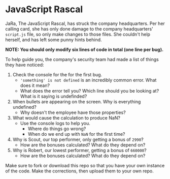 # JavaScript Rascal

JaRa, The JavaScript Rascal, has struck the company headquarters. Per her calling card, she has only done damage to the company headquarters' `script.js` file, so only make changes to those files. She couldn't help herself, and has left some punny hints behind.

**NOTE: You should only modify six lines of code in total (one line per bug).**

To help guide you, the company's security team had made a list of things they have noticed:

1. Check the console for the for the first bug.
    - `'something' is not defined` is an incredibly common error. What does it mean?
    - What does the error tell you? Which line should you be looking at? What is it saying is undefinded?
3. When bullets are appearing on the screen. Why is everything undefined?
    - Why doesn't the employee have those properties?
4. What would cause the calculation to produce NaN?
    - Use the console logs to help you.
        - Where do things go wrong?
        - When do we end up with `NaN` for the first time?
5. Why is Scout, our top performer, only getting a bonus of `2990`?
    - How are the bonuses calculated? What do they depend on?
6. Why is Robert, our lowest performer, getting a bonus of `660000`?
    - How are the bonuses calculated? What do they depend on?

Make sure to fork or download this repo so that you have your own instance of the code. Make the corrections, then upload them to your own repo.
